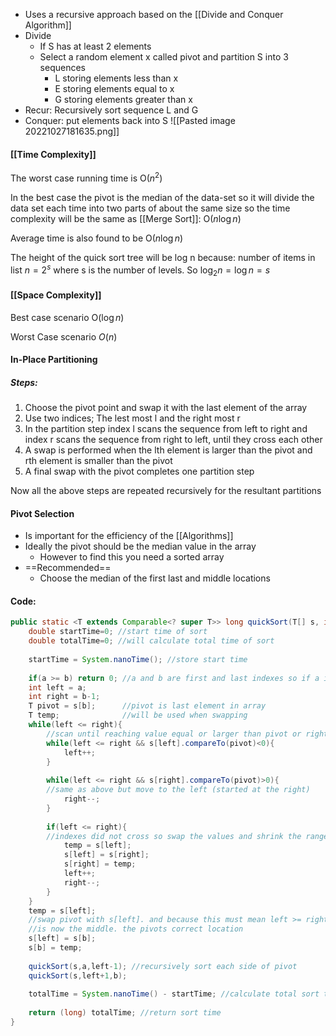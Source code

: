 - Uses a recursive approach based on the [[Divide and Conquer Algorithm]]
- Divide
	- If S has at least 2 elements
	- Select a random element x called pivot and partition S into 3 sequences
		- L storing elements less than x
		- E storing elements equal to x
		- G storing elements greater than x
- Recur: Recursively sort sequence L and G
- Conquer: put elements back into S
![[Pasted image 20221027181635.png]]

#### [[Time Complexity]]
The worst case running time is O($n^2$)

In the best case the pivot is the median of the data-set so it will divide the data set each time into two parts of about the same size so the time complexity will be the same as [[Merge Sort]]: O($n\log n$)

Average time is also found to be O($n\log n$)

The height of the quick sort tree will be log n because:
number of items in list $n = 2^s$ where s is the number of levels. So $\log_2 n = \log n = s$

#### [[Space Complexity]]
Best case scenario O($\log n$)

Worst Case scenario $O(n)$

#### In-Place Partitioning
##### Steps:
1. Choose the pivot point and swap it with the last element of the array
2. Use two indices; The lest most l and the right most r
3. In the partition step index l scans the sequence from left to right and index r scans the sequence from right to left, until they cross each other
4. A swap is performed when the lth element is larger than the pivot and rth element is smaller than the pivot
5. A final swap with the pivot completes one partition step

Now all the above steps are repeated recursively for the resultant partitions

#### Pivot Selection
- Is important for the efficiency of the [[Algorithms]]
- Ideally the pivot should be the median value in the array
	- However to find this you need a sorted array
- ==Recommended==
	- Choose the median of the first last and middle locations

#### Code:
```java
public static <T extends Comparable<? super T>> long quickSort(T[] s, int a, int b){  
    double startTime=0; //start time of sort  
    double totalTime=0; //will calculate total time of sort  
  
    startTime = System.nanoTime(); //store start time  
  
    if(a >= b) return 0; //a and b are first and last indexes so if a is greater or equal than b its sorted  
    int left = a;  
    int right = b-1;  
    T pivot = s[b];      //pivot is last element in array  
    T temp;              //will be used when swapping  
    while(left <= right){  
        //scan until reaching value equal or larger than pivot or right marker  
        while(left <= right && s[left].compareTo(pivot)<0){  
            left++;  
        }  
  
        while(left <= right && s[right].compareTo(pivot)>0){ 
        //same as above but move to the left (started at the right)  
            right--;  
        }  
  
        if(left <= right){ 
        //indexes did not cross so swap the values and shrink the range  
            temp = s[left];  
            s[left] = s[right];  
            s[right] = temp;  
            left++;  
            right--;  
        }  
    }  
    temp = s[left]; 
    //swap pivot with s[left]. and because this must mean left >= right this      
    //is now the middle. the pivots correct location  
    s[left] = s[b];  
    s[b] = temp;  
  
    quickSort(s,a,left-1); //recursively sort each side of pivot  
    quickSort(s,left+1,b);  
  
    totalTime = System.nanoTime() - startTime; //calculate total sort time  
  
    return (long) totalTime; //return sort time  
}
```